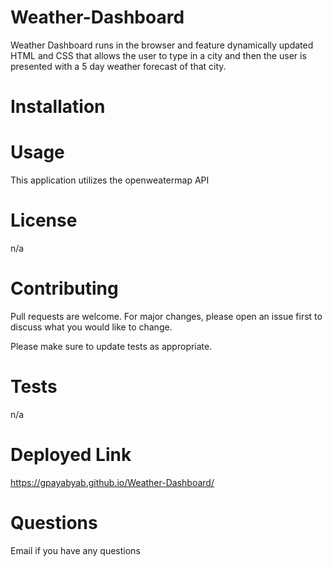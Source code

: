 # Weather-Dashboard
Weather Dashboard runs in the browser and feature dynamically updated HTML and CSS that allows the user to type in a city and then the user is presented with a 5 day weather forecast of that city. 

# Installation 

# Usage 
This application utilizes the openweatermap API

# License 
n/a

# Contributing 
Pull requests are welcome. For major changes, please open an issue first to discuss what you would like to change.

Please make sure to update tests as appropriate.

# Tests 
n/a

# Deployed Link 
https://gpayabyab.github.io/Weather-Dashboard/

# Questions
Email if you have any questions 